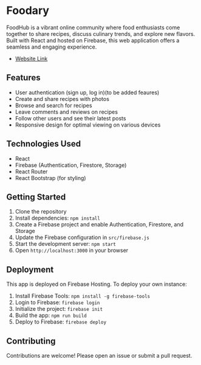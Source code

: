 # Foodary

FoodHub is a vibrant online community where food enthusiasts come together to share recipes, discuss culinary trends, and explore new flavors.
Built with React and hosted on Firebase, this web application offers a seamless and engaging experience.
- [Website Link](https://shantanu72-foodary.web.app/)
## Features

- User authentication (sign up, log in)(to be added feaures)
- Create and share recipes with photos
- Browse and search for recipes
- Leave comments and reviews on recipes
- Follow other users and see their latest posts
- Responsive design for optimal viewing on various devices

## Technologies Used

- React
- Firebase (Authentication, Firestore, Storage)
- React Router
- React Bootstrap (for styling)

## Getting Started

1. Clone the repository
2. Install dependencies: `npm install`
3. Create a Firebase project and enable Authentication, Firestore, and Storage
4. Update the Firebase configuration in `src/firebase.js`
5. Start the development server: `npm start`
6. Open `http://localhost:3000` in your browser

## Deployment

This app is deployed on Firebase Hosting. To deploy your own instance:

1. Install Firebase Tools: `npm install -g firebase-tools`
2. Login to Firebase: `firebase login`
3. Initialize the project: `firebase init`
4. Build the app: `npm run build`
5. Deploy to Firebase: `firebase deploy`

## Contributing

Contributions are welcome! Please open an issue or submit a pull request.
